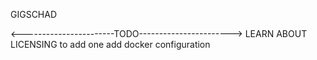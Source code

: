 GIGSCHAD

<-----------------------TODO----------------------->
LEARN ABOUT LICENSING to add one
add docker configuration